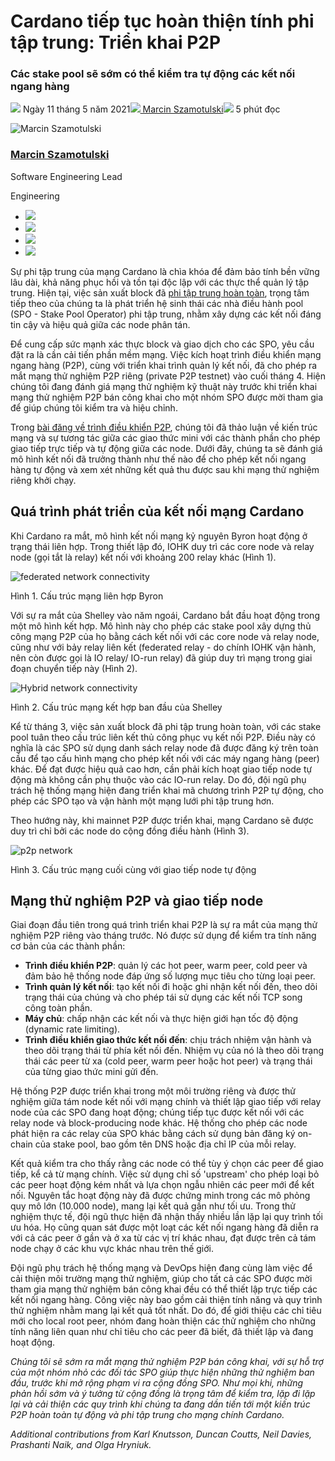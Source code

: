 # Cardano tiếp tục hoàn thiện tính phi tập trung: Triển khai P2P

### **Các stake pool sẽ sớm có thể kiểm tra tự động các kết nối ngang hàng**

![](img/2021-05-11-cardano-decentralization-continues.002.png) Ngày 11 tháng 5 năm 2021![](img/2021-05-11-cardano-decentralization-continues.002.png)[ Marcin Szamotulski](tmp//en/blog/authors/marcin-szamotulski/page-1/)![](img/2021-05-11-cardano-decentralization-continues.003.png) 5 phút đọc

![Marcin Szamotulski](img/2021-05-11-cardano-decentralization-continues.004.png)[](tmp//en/blog/authors/marcin-szamotulski/page-1/)

### [**Marcin Szamotulski**](tmp//en/blog/authors/marcin-szamotulski/page-1/)

Software Engineering Lead

Engineering

- ![](img/2021-05-11-cardano-decentralization-continues.005.png)[](mailto:marcin.szamotulski@iohk.io "Email")
- ![](img/2021-05-11-cardano-decentralization-continues.006.png)[](https://www.linkedin.com/in/marcin-szamotulski/ "LinkedIn")
- ![](img/2021-05-11-cardano-decentralization-continues.007.png)[](https://twitter.com/me_coot "Twitter")
- ![](img/2021-05-11-cardano-decentralization-continues.008.png)[](https://github.com/coot "GitHub")

Sự phi tập trung của mạng Cardano là chìa khóa để đảm bảo tính bền vững lâu dài, khả năng phục hồi và tồn tại độc lập với các thực thể quản lý tập trung. Hiện tại, việc sản xuất block đã [phi tập trung hoàn toàn](https://iohk.io/en/blog/posts/2021/03/31/decentralization-to-d-0-day-and-beyond/), trọng tâm tiếp theo của chúng ta là phát triển hệ sinh thái các nhà điều hành pool (SPO - Stake Pool Operator) phi tập trung, nhằm xây dựng các kết nối đáng tin cậy và hiệu quả giữa các node phân tán.

Để cung cấp sức mạnh xác thực block và giao dịch cho các SPO, yêu cầu đặt ra là cần cải tiến phần mềm mạng. Việc kích hoạt trình điều khiển mạng ngang hàng (P2P), cùng với triển khai trình quản lý kết nối, đã cho phép ra mắt mạng thử nghiệm P2P riêng (private P2P testnet) vào cuối tháng 4. Hiện chúng tôi đang đánh giá mạng thử nghiệm kỹ thuật này trước khi triển khai mạng thử nghiệm P2P bán công khai cho một nhóm SPO được mời tham gia để giúp chúng tôi kiểm tra và hiệu chỉnh.

Trong [bài đăng về trình điều khiển P2P](https://iohk.io/en/blog/posts/2021/04/06/boosting-network-decentralization-with-p2p/), chúng tôi đã thảo luận về kiến trúc mạng và sự tương tác giữa các giao thức mini với các thành phần cho phép giao tiếp trực tiếp và tự động giữa các node. Dưới đây, chúng ta sẽ đánh giá mô hình kết nối đã trưởng thành như thế nào để cho phép kết nối ngang hàng tự động và xem xét những kết quả thu được sau khi mạng thử nghiệm riêng khởi chạy.

## **Quá trình phát triển của kết nối mạng Cardano**

Khi Cardano ra mắt, mô hình kết nối mạng kỷ nguyên Byron hoạt động ở trạng thái liên hợp. Trong thiết lập đó, IOHK duy trì các core node và relay node (gọi tắt là relay) kết nối với khoảng 200 relay khác (Hình 1).

![federated network connectivity](img/2021-05-11-cardano-decentralization-continues.009.png)

Hình 1. Cấu trúc mạng liên hợp Byron

Với sự ra mắt của Shelley vào năm ngoái, Cardano bắt đầu hoạt động trong một mô hình kết hợp. Mô hình này cho phép các stake pool xây dựng thủ công mạng P2P của họ bằng cách kết nối với các core node và relay node, cũng như với bảy relay liên kết (federated relay - do chính IOHK vận hành, nên còn được gọi là IO relay/ IO-run relay) đã giúp duy trì mạng trong giai đoạn chuyển tiếp này (Hình 2).

![Hybrid network connectivity](img/2021-05-11-cardano-decentralization-continues.009.png)

Hình 2. Cấu trúc mạng kết hợp ban đầu của Shelley

Kể từ tháng 3, việc sản xuất block đã phi tập trung hoàn toàn, với các stake pool tuân theo cấu trúc liên kết thủ công phục vụ kết nối P2P. Điều này có nghĩa là các SPO sử dụng danh sách relay node đã được đăng ký trên toàn cầu để tạo cấu hình mạng cho phép kết nối với các máy ngang hàng (peer) khác. Để đạt được hiệu quả cao hơn, cần phải kích hoạt giao tiếp node tự động mà không cần phụ thuộc vào các IO-run relay. Do đó, đội ngũ phụ trách hệ thống mạng hiện đang triển khai mã chương trình P2P tự động, cho phép các SPO tạo và vận hành một mạng lưới phi tập trung hơn.

Theo hướng này, khi mainnet P2P được triển khai, mạng Cardano sẽ được duy trì chỉ bởi các node do cộng đồng điều hành (Hình 3).

![p2p network](img/2021-05-11-cardano-decentralization-continues.010.png)

Hình 3. Cấu trúc mạng cuối cùng với giao tiếp node tự động

## **Mạng thử nghiệm P2P và giao tiếp node**

Giai đoạn đầu tiên trong quá trình triển khai P2P là sự ra mắt của mạng thử nghiệm P2P riêng vào tháng trước. Nó được sử dụng để kiểm tra tính năng cơ bản của các thành phần:

- **Trình điều khiển P2P**: quản lý các hot peer, warm peer, cold peer và đảm bảo hệ thống node đáp ứng số lượng mục tiêu cho từng loại peer.
- **Trình quản lý kết nối**: tạo kết nối đi hoặc ghi nhận kết nối đến, theo dõi trạng thái của chúng và cho phép tái sử dụng các kết nối TCP song công toàn phần.
- **Máy chủ**: chấp nhận các kết nối và thực hiện giới hạn tốc độ động (dynamic rate limiting).
- **Trình điều khiển giao thức kết nối đến**: chịu trách nhiệm vận hành và theo dõi trạng thái từ phía kết nối đến. Nhiệm vụ của nó là theo dõi trạng thái các peer từ xa (cold peer, warm peer hoặc hot peer) và trạng thái của từng giao thức mini gửi đến.

Hệ thống P2P được triển khai trong một môi trường riêng và được thử nghiệm giữa tám node kết nối với mạng chính và thiết lập giao tiếp với relay node của các SPO đang hoạt động; chúng tiếp tục được kết nối với các relay node và block-producing node khác. Hệ thống cho phép các node phát hiện ra các relay của SPO khác bằng cách sử dụng bản đăng ký on-chain của stake pool, bao gồm tên DNS hoặc địa chỉ IP của mỗi relay.

Kết quả kiểm tra cho thấy rằng các node có thể tùy ý chọn các peer để giao tiếp, kể cả từ mạng chính. Việc sử dụng chỉ số 'upstream' cho phép loại bỏ các peer hoạt động kém nhất và lựa chọn ngẫu nhiên các peer mới để kết nối. Nguyên tắc hoạt động này đã được chứng minh trong các mô phỏng quy mô lớn (10.000 node), mang lại kết quả gần như tối ưu. Trong thử nghiệm thực tế, đội ngũ thực hiện đã nhận thấy nhiều lần lặp lại quy trình tối ưu hóa. Họ cũng quan sát được một loạt các kết nối ngang hàng đã diễn ra với cả các peer ở gần và ở xa từ các vị trí khác nhau, đạt được trên cả tám node chạy ở các khu vực khác nhau trên thế giới.

Đội ngũ phụ trách hệ thống mạng và DevOps hiện đang cùng làm việc để cải thiện môi trường mạng thử nghiệm, giúp cho tất cả các SPO được mời tham gia mạng thử nghiệm bán công khai đều có thể thiết lập trực tiếp các kết nối ngang hàng. Công việc này bao gồm cải thiện tính năng và quy trình thử nghiệm nhằm mang lại kết quả tốt nhất. Do đó, để giới thiệu các chỉ tiêu mới cho local root peer, nhóm đang hoàn thiện các thử nghiệm cho những tính năng liên quan như chỉ tiêu cho các peer đã biết, đã thiết lập và đang hoạt động.

*Chúng tôi sẽ sớm ra mắt mạng thử nghiệm P2P bán công khai, với sự hỗ trợ của một nhóm nhỏ các đối tác SPO giúp thực hiện những thử nghiệm ban đầu, trước khi mở rộng phạm vi ra cộng đồng SPO. Như mọi khi, những phản hồi sớm và ý tưởng từ cộng đồng là trọng tâm để kiểm tra, lặp đi lặp lại và cải thiện các quy trình khi chúng ta đang dần tiến tới một kiến trúc P2P hoàn toàn tự động và phi tập trung cho mạng chính Cardano.*

*Additional contributions from Karl Knutsson, Duncan Coutts, Neil Davies, Prashanti Naik, and Olga Hryniuk.*
